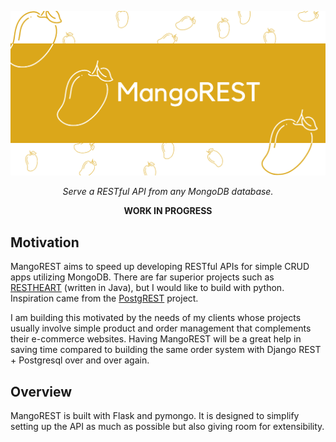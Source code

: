 ![mangorest-logo](mangorest-logo.png)

<p align="center"><em>Serve a RESTful API from any MongoDB database.</em></p>

<p align="center"><strong>WORK IN PROGRESS</strong></p>

## Motivation

MangoREST aims to speed up developing RESTful APIs for simple CRUD apps utilizing MongoDB. There are far superior projects such as [RESTHEART](https://restheart.org/) (written in Java), but I would like to build with python. Inspiration came from the [PostgREST](https://postgrest.org/en/v8.0/index.html) project.

I am building this motivated by the needs of my clients whose projects usually involve simple product and order management that complements their e-commerce websites. Having MangoREST will be a great help in saving time compared to building the same order system with Django REST + Postgresql over and over again.

## Overview

MangoREST is built with Flask and pymongo. It is designed to simplify setting up the API as much as possible but also giving room for extensibility. 
